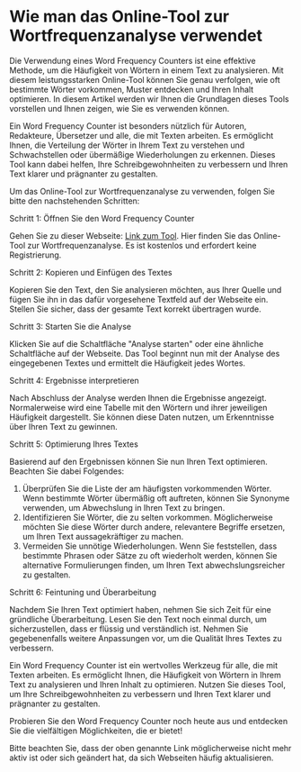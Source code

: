 Wie man das Online-Tool zur Wortfrequenzanalyse verwendet
=========================================================

Die Verwendung eines Word Frequency Counters ist eine effektive Methode, um die Häufigkeit von Wörtern in einem Text zu analysieren. Mit diesem leistungsstarken Online-Tool können Sie genau verfolgen, wie oft bestimmte Wörter vorkommen, Muster entdecken und Ihren Inhalt optimieren. In diesem Artikel werden wir Ihnen die Grundlagen dieses Tools vorstellen und Ihnen zeigen, wie Sie es verwenden können.

Ein Word Frequency Counter ist besonders nützlich für Autoren, Redakteure, Übersetzer und alle, die mit Texten arbeiten. Es ermöglicht Ihnen, die Verteilung der Wörter in Ihrem Text zu verstehen und Schwachstellen oder übermäßige Wiederholungen zu erkennen. Dieses Tool kann dabei helfen, Ihre Schreibgewohnheiten zu verbessern und Ihren Text klarer und prägnanter zu gestalten.

Um das Online-Tool zur Wortfrequenzanalyse zu verwenden, folgen Sie bitte den nachstehenden Schritten:

Schritt 1: Öffnen Sie den Word Frequency Counter

Gehen Sie zu dieser Webseite: [Link zum Tool](https://www.onlinecalculatorsfree.com/de/tools/word-frequenc-counter.html). Hier finden Sie das Online-Tool zur Wortfrequenzanalyse. Es ist kostenlos und erfordert keine Registrierung.

Schritt 2: Kopieren und Einfügen des Textes

Kopieren Sie den Text, den Sie analysieren möchten, aus Ihrer Quelle und fügen Sie ihn in das dafür vorgesehene Textfeld auf der Webseite ein. Stellen Sie sicher, dass der gesamte Text korrekt übertragen wurde.

Schritt 3: Starten Sie die Analyse

Klicken Sie auf die Schaltfläche "Analyse starten" oder eine ähnliche Schaltfläche auf der Webseite. Das Tool beginnt nun mit der Analyse des eingegebenen Textes und ermittelt die Häufigkeit jedes Wortes.

Schritt 4: Ergebnisse interpretieren

Nach Abschluss der Analyse werden Ihnen die Ergebnisse angezeigt. Normalerweise wird eine Tabelle mit den Wörtern und ihrer jeweiligen Häufigkeit dargestellt. Sie können diese Daten nutzen, um Erkenntnisse über Ihren Text zu gewinnen.

Schritt 5: Optimierung Ihres Textes

Basierend auf den Ergebnissen können Sie nun Ihren Text optimieren. Beachten Sie dabei Folgendes:

1. Überprüfen Sie die Liste der am häufigsten vorkommenden Wörter. Wenn bestimmte Wörter übermäßig oft auftreten, können Sie Synonyme verwenden, um Abwechslung in Ihren Text zu bringen.
2. Identifizieren Sie Wörter, die zu selten vorkommen. Möglicherweise möchten Sie diese Wörter durch andere, relevantere Begriffe ersetzen, um Ihren Text aussagekräftiger zu machen.
3. Vermeiden Sie unnötige Wiederholungen. Wenn Sie feststellen, dass bestimmte Phrasen oder Sätze zu oft wiederholt werden, können Sie alternative Formulierungen finden, um Ihren Text abwechslungsreicher zu gestalten.

Schritt 6: Feintuning und Überarbeitung

Nachdem Sie Ihren Text optimiert haben, nehmen Sie sich Zeit für eine gründliche Überarbeitung. Lesen Sie den Text noch einmal durch, um sicherzustellen, dass er flüssig und verständlich ist. Nehmen Sie gegebenenfalls weitere Anpassungen vor, um die Qualität Ihres Textes zu verbessern.

Ein Word Frequency Counter ist ein wertvolles Werkzeug für alle, die mit Texten arbeiten. Es ermöglicht Ihnen, die Häufigkeit von Wörtern in Ihrem Text zu analysieren und Ihren Inhalt zu optimieren. Nutzen Sie dieses Tool, um Ihre Schreibgewohnheiten zu verbessern und Ihren Text klarer und prägnanter zu gestalten.

Probieren Sie den Word Frequency Counter noch heute aus und entdecken Sie die vielfältigen Möglichkeiten, die er bietet!

Bitte beachten Sie, dass der oben genannte Link möglicherweise nicht mehr aktiv ist oder sich geändert hat, da sich Webseiten häufig aktualisieren.